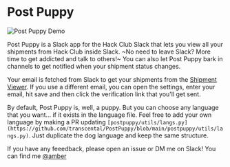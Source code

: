 # Post Puppy

![Post Puppy Demo](https://cloud-rjuah52a2-hack-club-bot.vercel.app/0image.png)

Post Puppy is a Slack app for the Hack Club Slack that lets you view all your shipments from Hack Club inside Slack. ~No need to leave Slack? More time to get addicted and talk to others!~ You can also let Post Puppy bark in channels to get notified when your shipment status changes.

Your email is fetched from Slack to get your shipments from the [Shipment Viewer](https://shipment-viewer.hackclub.com). If you use a different email, you can open the settings, enter your email, hit save and then click the verification link that you'll get sent.

By default, Post Puppy is, well, a puppy. But you can choose any language that you want... if it exists in the language file. Feel free to add your own language by making a PR updating `[postpuppy/utils/langs.py](https://github.com/transcental/PostPuppy/blob/main/postpuppy/utils/langs.py)`. Just duplicate the dog language and keep the same structure.

If you have any feeedback, please open an issue or DM me on Slack! You can find me [@amber](https://https://hackclub.slack.com/app_redirect?channel=U054VC2KM9P)
